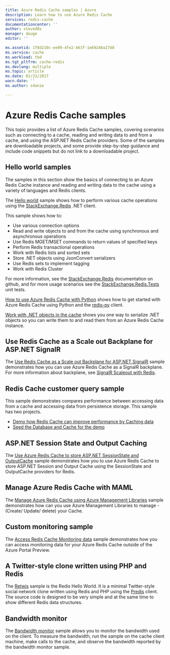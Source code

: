 ```yaml
---
title: Azure Redis Cache samples | Azure
description: Learn how to use Azure Redis Cache
services: redis-cache
documentationcenter: ''
author: steved0x
manager: douge
editor: ''

ms.assetid: 1f8d210c-ee09-4fe2-b63f-1e69246a27d8
ms.service: cache
ms.workload: tbd
ms.tgt_pltfrm: cache-redis
ms.devlang: multiple
ms.topic: article
ms.date: 01/23/2017
wacn.date: ''
ms.author: sdanie

---
```

# Azure Redis Cache samples
This topic provides a list of Azure Redis Cache samples, covering scenarios such as connecting to a cache, reading and writing data to and from a cache, and using the ASP.NET Redis Cache providers. Some of the samples are downloadable projects, and some provide step-by-step guidance and include code snippets but do not link to a downloadable project.

## Hello world samples
The samples in this section show the basics of connecting to an Azure Redis Cache instance and reading and writing data to the cache using a variety of languages and Redis clients.

The [Hello world](https://github.com/rustd/RedisSamples/tree/master/HelloWorld) sample shows how to perform various cache operations using the [StackExchange.Redis](https://github.com/StackExchange/StackExchange.Redis) .NET client.

This sample shows how to:

* Use various connection options
* Read and write objects to and from the cache using synchronous and asynchronous operations
* Use Redis MGET/MSET commands to return values of specified keys
* Perform Redis transactional operations
* Work with Redis lists and sorted sets
* Store .NET objects using JsonConvert serializers
* Use Redis sets to implement tagging
* Work with Redis Cluster

For more information, see the [StackExchange.Redis](https://github.com/StackExchange/StackExchange.Redis) documentation on github, and for more usage scenarios see the [StackExchange.Redis.Tests](https://github.com/StackExchange/StackExchange.Redis/tree/master/StackExchange.Redis.Tests) unit tests.

[How to use Azure Redis Cache with Python](cache-python-get-started.md) shows how to get started with Azure Redis Cache using Python and the [redis-py](https://github.com/andymccurdy/redis-py) client.

[Work with .NET objects in the cache](cache-dotnet-how-to-use-azure-redis-cache.md#work-with-net-objects-in-the-cache) shows you one way to serialize .NET objects so you can write them to and read them from an Azure Redis Cache instance. 

## Use Redis Cache as a Scale out Backplane for ASP.NET SignalR
The [Use Redis Cache as a Scale out Backplane for ASP.NET SignalR](https://github.com/rustd/RedisSamples/tree/master/RedisAsSignalRBackplane) sample demonstrates how you can use Azure Redis Cache as a SignalR backplane. For more information about backplane, see [SignalR Scaleout with Redis](http://www.asp.net/signalr/overview/performance/scaleout-with-redis).

## Redis Cache customer query sample
This sample demonstrates compares performance between accessing data from a cache and accessing data from persistence storage. This sample has two projects.

* [Demo how Redis Cache can improve performance by Caching data](https://github.com/rustd/RedisSamples/tree/master/RedisCacheCustomerQuerySample)
* [Seed the Database and Cache for the demo](https://github.com/rustd/RedisSamples/tree/master/SeedCacheForCustomerQuerySample)

## ASP.NET Session State and Output Caching
The [Use Azure Redis Cache to store ASP.NET SessionState and OutputCache](https://github.com/rustd/RedisSamples/tree/master/SessionState_OutputCaching) sample demonstrates how you to use Azure Redis Cache to store ASP.NET Session and Output Cache using the SessionState and OutputCache providers for Redis.

## Manage Azure Redis Cache with MAML
The [Manage Azure Redis Cache using Azure Management Libraries](https://github.com/rustd/RedisSamples/tree/master/ManageCacheUsingMAML) sample demonstrates how can you use Azure Management Libraries to manage - (Create/ Update/ delete) your Cache. 

## Custom monitoring sample
The [Access Redis Cache Monitoring data](https://github.com/rustd/RedisSamples/tree/master/CustomMonitoring) sample demonstrates how you can access monitoring data for your Azure Redis Cache outside of the Azure Portal Preview.

## A Twitter-style clone written using PHP and Redis
The [Retwis](https://github.com/SyntaxC4-MSFT/retwis) sample is the Redis Hello World. It is a minimal Twitter-style social network clone written using Redis and PHP using the [Predis](https://github.com/nrk/predis) client. The source code is designed to be very simple and at the same time to show different Redis data structures.

## Bandwidth monitor
The [Bandwidth monitor](https://github.com/JonCole/SampleCode/tree/master/BandWidthMonitor) sample allows you to monitor the bandwidth used on the client. To measure the bandwidth, run the sample on the cache client machine, make calls to the cache, and observe the bandwidth reported by the bandwidth monitor sample.
